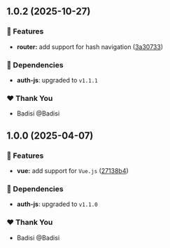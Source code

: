 ## 1.0.2 (2025-10-27)

### 🚀 Features

- **router:** add support for hash navigation ([3a30733](https://github.com/Badisi/auth-js/commit/3a30733))

### 🌱 Dependencies

- **auth-js**: upgraded to `v1.1.1`

### ❤️ Thank You

- Badisi @Badisi

## 1.0.0 (2025-04-07)

### 🚀 Features

- **vue:** add support for `Vue.js` ([27138b4](https://github.com/Badisi/auth-js/commit/27138b4))

### 🌱 Dependencies

- **auth-js**: upgraded to `v1.1.0`

### ❤️ Thank You

- Badisi @Badisi
